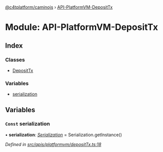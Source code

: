 [@c4tplatform/caminojs](../api.md) › [API-PlatformVM-DepositTx](api_platformvm_deposittx.md)

# Module: API-PlatformVM-DepositTx

## Index

### Classes

* [DepositTx](../classes/api_platformvm_deposittx.deposittx.md)

### Variables

* [serialization](api_platformvm_deposittx.md#const-serialization)

## Variables

### `Const` serialization

• **serialization**: *[Serialization](../classes/utils_serialization.serialization.md)* = Serialization.getInstance()

*Defined in [src/apis/platformvm/depositTx.ts:18](https://github.com/chain4travel/caminojs/blob/ac57b5af/src/apis/platformvm/depositTx.ts#L18)*

